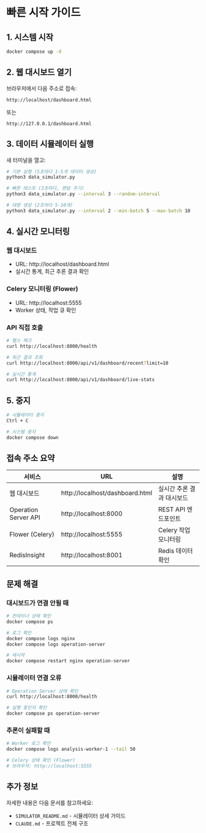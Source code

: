 # 빠른 시작 가이드

## 1. 시스템 시작

```bash
docker compose up -d
```

## 2. 웹 대시보드 열기

브라우저에서 다음 주소로 접속:

```
http://localhost/dashboard.html
```

또는

```
http://127.0.0.1/dashboard.html
```

## 3. 데이터 시뮬레이터 실행

새 터미널을 열고:

```bash
# 기본 실행 (5초마다 1-5개 데이터 생성)
python3 data_simulator.py

# 빠른 테스트 (3초마다, 랜덤 주기)
python3 data_simulator.py --interval 3 --random-interval

# 대량 생성 (2초마다 5-10개)
python3 data_simulator.py --interval 2 --min-batch 5 --max-batch 10
```

## 4. 실시간 모니터링

### 웹 대시보드
- URL: http://localhost/dashboard.html
- 실시간 통계, 최근 추론 결과 확인

### Celery 모니터링 (Flower)
- URL: http://localhost:5555
- Worker 상태, 작업 큐 확인

### API 직접 호출
```bash
# 헬스 체크
curl http://localhost:8000/health

# 최근 결과 조회
curl http://localhost:8000/api/v1/dashboard/recent?limit=10

# 실시간 통계
curl http://localhost:8000/api/v1/dashboard/live-stats
```

## 5. 중지

```bash
# 시뮬레이터 중지
Ctrl + C

# 시스템 중지
docker compose down
```

## 접속 주소 요약

| 서비스 | URL | 설명 |
|--------|-----|------|
| 웹 대시보드 | http://localhost/dashboard.html | 실시간 추론 결과 대시보드 |
| Operation Server API | http://localhost:8000 | REST API 엔드포인트 |
| Flower (Celery) | http://localhost:5555 | Celery 작업 모니터링 |
| RedisInsight | http://localhost:8001 | Redis 데이터 확인 |

## 문제 해결

### 대시보드가 연결 안될 때
```bash
# 컨테이너 상태 확인
docker compose ps

# 로그 확인
docker compose logs nginx
docker compose logs operation-server

# 재시작
docker compose restart nginx operation-server
```

### 시뮬레이터 연결 오류
```bash
# Operation Server 상태 확인
curl http://localhost:8000/health

# 실행 중인지 확인
docker compose ps operation-server
```

### 추론이 실패할 때
```bash
# Worker 로그 확인
docker compose logs analysis-worker-1 --tail 50

# Celery 상태 확인 (Flower)
# 브라우저: http://localhost:5555
```

## 추가 정보

자세한 내용은 다음 문서를 참고하세요:
- `SIMULATOR_README.md` - 시뮬레이터 상세 가이드
- `CLAUDE.md` - 프로젝트 전체 구조
